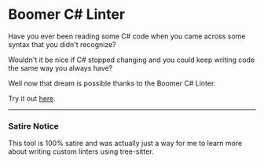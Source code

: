 # Boomer C# Linter

Have you ever been reading some C# code when you came across some syntax that you didn't recognize?

Wouldn't it be nice if C# stopped changing and you could keep writing code the same way you always have?

Well now that dream is possible thanks to the Boomer C# Linter.

Try it out [here](https://eliasprescott.github.io/boomer-csharp-linter/).

---

### Satire Notice

This tool is 100% satire and was actually just a way for me to learn more about writing custom linters using tree-sitter.
